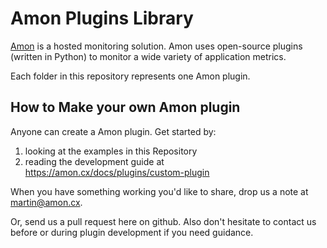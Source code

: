 Amon Plugins Library
=====================

[Amon](https://amon.cx) is a hosted monitoring solution. Amon uses open-source plugins (written in Python)
to monitor a wide variety of application metrics.

Each folder in this repository represents one Amon plugin.



How to Make your own Amon plugin
---------------------------------

Anyone can create a Amon plugin. Get started by:

1. looking at the examples in this Repository
2. reading the development guide at https://amon.cx/docs/plugins/custom-plugin

When you have something working you'd like to share, drop us a note at <martin@amon.cx>.

Or, send us a pull request here on github. Also don't hesitate to contact us before or during
plugin development if you need guidance.